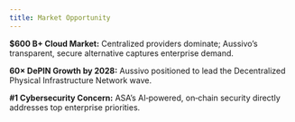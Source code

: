 ```yaml
---
title: Market Opportunity
---
```



**$600 B+ Cloud Market:** Centralized providers dominate; Aussivo’s transparent, secure alternative captures enterprise demand.

**60× DePIN Growth by 2028:** Aussivo positioned to lead the Decentralized Physical Infrastructure Network wave.

**#1 Cybersecurity Concern:** ASA’s AI‑powered, on‑chain security directly addresses top enterprise priorities.

